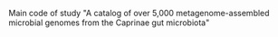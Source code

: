 Main code of study "A catalog of over 5,000 metagenome-assembled microbial genomes from the Caprinae gut microbiota"